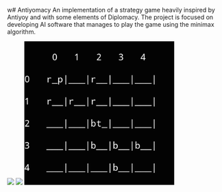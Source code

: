 w# Antiyomacy
An implementation of a strategy game heavily inspired by Antiyoy and with some elements of Diplomacy. The project is focused on developing AI software that manages to play the game using the minimax algorithm.

<img src="https://github.com/MrPio/Antiyomacy/assets/22773005/158ca404-f159-4d62-9689-b9e68fd537fa" width="350rem">
<img src="https://github.com/MrPio/Antiyomacy/assets/22773005/3749ea30-a847-4ace-97a6-1beaea5184c6" width="350rem">
<img src="img/screen1.png" width="350rem">
